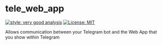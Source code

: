 # tele_web_app

[![style: very good analysis][very_good_analysis_badge]][very_good_analysis_link]
[![License: MIT][license_badge]][license_link]

Allows communication between your Telegram bot and the Web App that you show within Telegram

[license_badge]: https://img.shields.io/badge/license-MIT-blue.svg
[license_link]: https://opensource.org/licenses/MIT
[very_good_analysis_badge]: https://img.shields.io/badge/style-very_good_analysis-B22C89.svg
[very_good_analysis_link]: https://pub.dev/packages/very_good_analysis

